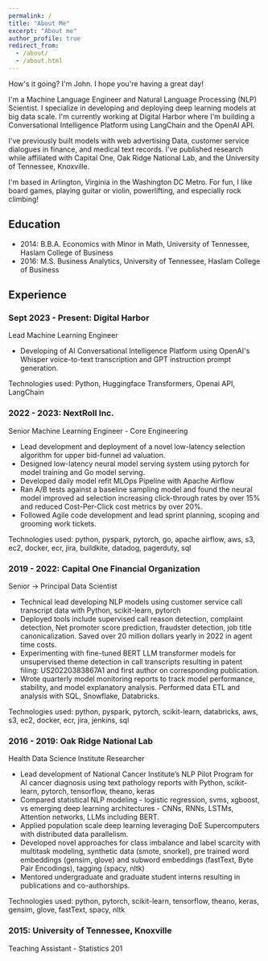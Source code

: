 ```yaml
---
permalink: /
title: "About Me"
excerpt: "About me"
author_profile: true
redirect_from: 
  - /about/
  - /about.html
---
```


How's it going? I'm John. I hope you're having a great day!

I'm a Machine Language Engineer and Natural Language Processing (NLP) Scientist. I specialize in developing and deploying deep learning models at big data scale. I'm currently working at Digital Harbor where I'm building a Conversational Intelligence Platform using LangChain and the OpenAI API. 

I've previously built models with web advertising Data, customer service dialogues in finance, and medical text records. I've published research while affiliated with Capital One, Oak Ridge National Lab, and the University of Tennessee, Knoxville.

I'm based in Arlington, Virginia in the Washington DC Metro. For fun, I like board games, playing guitar or violin, powerlifting, and especially rock climbing!

## Education
* 2014: B.B.A. Economics with Minor in Math, University of Tennessee, Haslam College of Business
* 2016: M.S. Business Analytics, University of Tennessee, Haslam College of Business

## Experience
### Sept 2023 - Present: Digital Harbor
Lead Machine Learning Engineer
* Developing of AI Conversational Intelligence Platform using OpenAI's Whisper voice-to-text transcription and GPT instruction prompt generation.

Technologies used: Python, Huggingface Transformers, Openai API, LangChain

### 2022 - 2023: NextRoll Inc.
Senior Machine Learning Engineer - Core Engineering
* Lead development and deployment of a novel low-latency selection algorithm for upper bid-funnel ad valuation.
* Designed low-latency neural model serving system using pytorch for model training and Go model serving.
* Developed daily model refit MLOps Pipeline with Apache Airflow
* Ran A/B tests against a baseline sampling model and found the neural model improved ad selection increasing click-through rates by over 15% and reduced Cost-Per-Click cost metrics by over 20%.
* Followed Agile code development and lead sprint planning, scoping and grooming work tickets.

Technologies used: python, pyspark, pytorch, go, apache airflow, aws, s3, ec2, docker, ecr, jira, buildkite, datadog, pagerduty, sql

### 2019 - 2022: Capital One Financial Organization
Senior -> Principal Data Scientist
* Technical lead developing NLP models using customer service call transcript data with Python, scikit-learn, pytorch 
* Deployed tools include supervised call reason detection, complaint detection, Net promoter score prediction, fraudster detection, job title canonicalization. Saved over 20 million dollars yearly in 2022 in agent time costs.
* Experimenting with fine-tuned BERT LLM transformer models for unsupervised theme detection in call transcripts resulting in patent filing: US20220383867A1 and first author on corresponding publication.
* Wrote quarterly model monitoring reports to track model performance, stability, and model explanatory analysis. Performed data ETL and analysis with SQL, Snowflake, Databricks.

Technologies used: python, pyspark, pytorch, scikit-learn, databricks, aws, s3, ec2, docker, ecr, jira, jenkins, sql

### 2016 - 2019: Oak Ridge National Lab
Health Data Science Institute Researcher
* Lead development of National Cancer Institute’s NLP Pilot Program for AI cancer diagnosis using text pathology reports with Python, scikit-learn, pytorch, tensorflow, theano, keras
* Compared statistical NLP modeling - logistic regression, svms, xgboost, vs emerging deep learning architectures - CNNs, RNNs, LSTMs, Attention networks, LLMs including BERT.
* Applied population scale deep learning leveraging DoE Supercomputers with distributed data parallelism.
* Developed novel approaches for class imbalance and label scarcity with multitask modeling, synthetic data (smote, snorkel), pre trained word embeddings (gensim, glove) and subword embeddings (fastText, Byte Pair Encodings), tagging (spacy, nltk)
* Mentored undergraduate and graduate student interns resulting in publications and co-authorships.

Technologies used: python, pytorch, scikit-learn, tensorflow, theano, keras, gensim, glove, fastText, spacy, nltk

### 2015: University of Tennessee, Knoxville
Teaching Assistant - Statistics 201